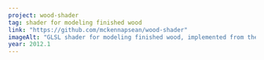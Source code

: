 ```yaml
---
project: wood-shader
tag: shader for modeling finished wood
link: "https://github.com/mckennapsean/wood-shader"
imageAlt: "GLSL shader for modeling finished wood, implemented from the original paper by Marschner et al."
year: 2012.1
---
```

